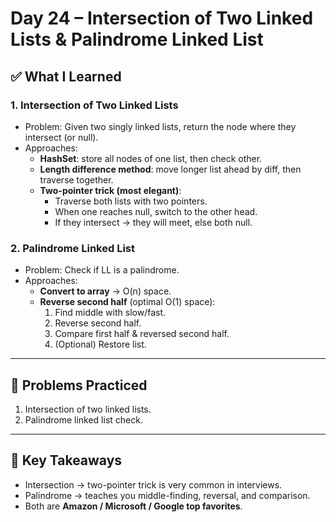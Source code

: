
# Day 24 – Intersection of Two Linked Lists & Palindrome Linked List

## ✅ What I Learned
### 1. Intersection of Two Linked Lists
- Problem: Given two singly linked lists, return the node where they intersect (or null).
- Approaches:
  - **HashSet**: store all nodes of one list, then check other.
  - **Length difference method**: move longer list ahead by diff, then traverse together.
  - **Two-pointer trick (most elegant)**:
    - Traverse both lists with two pointers.
    - When one reaches null, switch to the other head.
    - If they intersect → they will meet, else both null.

### 2. Palindrome Linked List
- Problem: Check if LL is a palindrome.
- Approaches:
  - **Convert to array** → O(n) space.
  - **Reverse second half** (optimal O(1) space):
    1. Find middle with slow/fast.
    2. Reverse second half.
    3. Compare first half & reversed second half.
    4. (Optional) Restore list.

---

## 📖 Problems Practiced
1. Intersection of two linked lists.
2. Palindrome linked list check.

---

## 🔑 Key Takeaways
- Intersection → two-pointer trick is very common in interviews.
- Palindrome → teaches you middle-finding, reversal, and comparison.
- Both are **Amazon / Microsoft / Google top favorites**.

